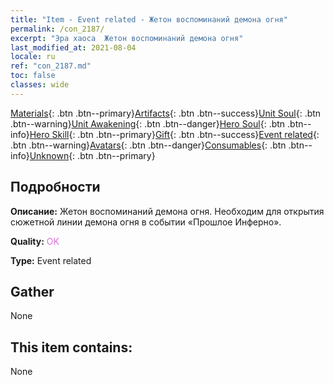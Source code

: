 ```yaml
---
title: "Item - Event related - Жетон воспоминаний демона огня"
permalink: /con_2187/
excerpt: "Эра хаоса  Жетон воспоминаний демона огня"
last_modified_at: 2021-08-04
locale: ru
ref: "con_2187.md"
toc: false
classes: wide
---
```

 [Materials](/ItemsRU/){: .btn .btn--primary}[Artifacts](/ItemsRU/Artifacts/){: .btn .btn--success}[Unit Soul](/ItemsRU/UnitSoul/){: .btn .btn--warning}[Unit Awakening](/ItemsRU/UnitAwakening/){: .btn .btn--danger}[Hero Soul](/ItemsRU/HeroSoul/){: .btn .btn--info}[Hero Skill](/ItemsRU/HeroSkill/){: .btn .btn--primary}[Gift](/ItemsRU/Gift/){: .btn .btn--success}[Event related](/ItemsRU/Events/){: .btn .btn--warning}[Avatars](/ItemsRU/Avatars/){: .btn .btn--danger}[Consumables](/ItemsRU/Consumables/){: .btn .btn--info}[Unknown](/ItemsRU/Unknown/){: .btn .btn--primary}

## Подробности
 **Описание:** Жетон воспоминаний демона огня. Необходим для открытия сюжетной линии демона огня в событии «Прошлое Инферно».

 **Quality:** <span style="color: #DA70D6">OK</span>

 **Type:** Event related

## Gather

  None

## This item contains:

  None

